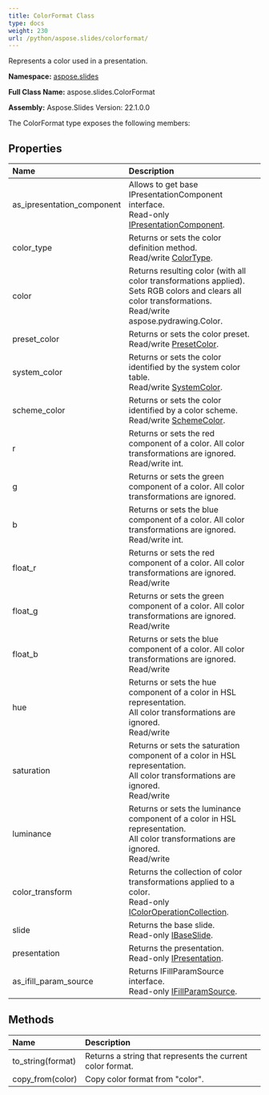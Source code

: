 ```yaml
---
title: ColorFormat Class
type: docs
weight: 230
url: /python/aspose.slides/colorformat/
---
```


Represents a color used in a presentation.

**Namespace:** [aspose.slides](/python/aspose.slides/)

**Full Class Name:** aspose.slides.ColorFormat

**Assembly:**  Aspose.Slides Version: 22.1.0.0

The ColorFormat type exposes the following members:
## **Properties**
|**Name**|**Description**|
| :- | :- |
|as_ipresentation_component|Allows to get base IPresentationComponent interface.<br/>            Read-only [IPresentationComponent](/python/aspose.slides/ipresentationcomponent/).|
|color_type|Returns or sets the color definition method.<br/>            Read/write [ColorType](/python/aspose.slides/colortype/).|
|color|Returns resulting color (with all color transformations applied).<br/>            Sets RGB colors and clears all color transformations.<br/>            Read/write aspose.pydrawing.Color.|
|preset_color|Returns or sets the color preset.<br/>            Read/write [PresetColor](/python/aspose.slides/presetcolor/).|
|system_color|Returns or sets the color identified by the system color table.<br/>            Read/write [SystemColor](/python/aspose.slides/systemcolor/).|
|scheme_color|Returns or sets the color identified by a color scheme.<br/>            Read/write [SchemeColor](/python/aspose.slides/schemecolor/).|
|r|Returns or sets the red component of a color. All color transformations are ignored.<br/>            Read/write int.|
|g|Returns or sets the green component of a color. All color transformations are ignored.|
|b|Returns or sets the blue component of a color. All color transformations are ignored.<br/>            Read/write int.|
|float_r|Returns or sets the red component of a color. All color transformations are ignored.<br/>            Read/write|
|float_g|Returns or sets the green component of a color. All color transformations are ignored.<br/>            Read/write|
|float_b|Returns or sets the blue component of a color. All color transformations are ignored.<br/>            Read/write|
|hue|Returns or sets the hue component of a color in HSL representation.<br/>            All color transformations are ignored.<br/>            Read/write|
|saturation|Returns or sets the saturation component of a color in HSL representation.<br/>            All color transformations are ignored.<br/>            Read/write|
|luminance|Returns or sets the luminance component of a color in HSL representation.<br/>            All color transformations are ignored.<br/>            Read/write|
|color_transform|Returns the collection of color transformations applied to a color.<br/>            Read-only [IColorOperationCollection](/python/aspose.slides/icoloroperationcollection/).|
|slide|Returns the base slide.<br/>            Read-only [IBaseSlide](/python/aspose.slides/ibaseslide/).|
|presentation|Returns the presentation. <br/>            Read-only [IPresentation](/python/aspose.slides/ipresentation/).|
|as_ifill_param_source|Returns IFillParamSource interface.<br/>            Read-only [IFillParamSource](/python/aspose.slides/ifillparamsource/).|
## **Methods**
|**Name**|**Description**|
| :- | :- |
|to_string(format)|Returns a string that represents the current color format.|
|copy_from(color)|Copy color format from "color".|
